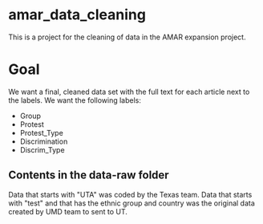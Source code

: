 # amar_data_cleaning
This is a project for the cleaning of data in the AMAR expansion project.

# Goal
We want a final, cleaned data set with the full text for each article next to the labels.
We want the following labels:
- Group
- Protest
- Protest_Type
- Discrimination
- Discrim_Type

## Contents in the data-raw folder

Data that starts with "UTA" was coded by the Texas team.
Data that starts with "test" and that has the ethnic group and country was the original data created by UMD team to sent to UT.